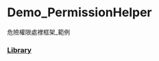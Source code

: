 # Demo_PermissionHelper
危險權限處裡框架_範例

### [Library](https://github.com/noel77543/Library_Npattern_Permissionhelper)
